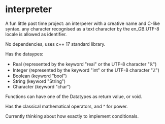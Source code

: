 # interpreter
A fun little past time project:
an interperer with a creative name and C-like syntax.
any character recognised as a text character by the en_GB.UTF-8 locale is allowed as identifier.

No dependencies, uses c++ 17 standard library.


Has the dataypes:

- Real (represented by the keyword "real" or the UTF-8 character "ℝ")
- Integer (represented by the keyword "int" or the UTF-8 character "ℤ")
- Boolean (keyword "bool")
- String (keyword "String")
- Character (keyword "char")

Functions can have one of the Datatypes as return value, or void.

Has the classical mathematical operators, and ^ for power.

Currently thinking about how exactly to implement conditionals.
